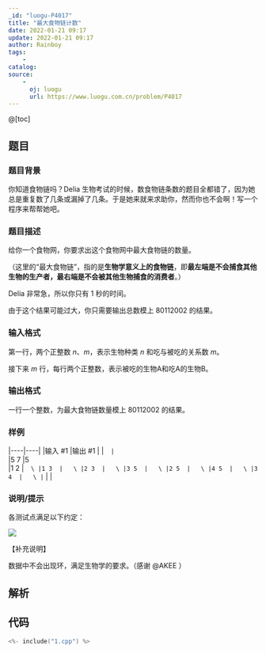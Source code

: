 ```yaml
---
_id: "luogu-P4017"
title: "最大食物链计数"
date: 2022-01-21 09:17
update: 2022-01-21 09:17
author: Rainboy
tags:
    - 
catalog: 
source: 
    - 
      oj: luogu
      url: https://www.luogu.com.cn/problem/P4017
---
```


@[toc]

## 题目

### 题目背景 
你知道食物链吗？Delia 生物考试的时候，数食物链条数的题目全都错了，因为她总是重复数了几条或漏掉了几条。于是她来就来求助你，然而你也不会啊！写一个程序来帮帮她吧。




### 题目描述

给你一个食物网，你要求出这个食物网中最大食物链的数量。

（这里的“最大食物链”，指的是**生物学意义上的食物链**，即**最左端是不会捕食其他生物的生产者，最右端是不会被其他生物捕食的消费者**。）

Delia 非常急，所以你只有 $1$ 秒的时间。

由于这个结果可能过大，你只需要输出总数模上 $80112002$ 的结果。




### 输入格式
第一行，两个正整数 $n、m$，表示生物种类 $n$ 和吃与被吃的关系数 $m$。

接下来 $m$ 行，每行两个正整数，表示被吃的生物A和吃A的生物B。




### 输出格式

一行一个整数，为最大食物链数量模上 $80112002$ 的结果。




### 样例

|----|----|
|输入 #1  |输出 #1  |
|```  |```  \
|5 7  |5  \
|1 2  |```  \
|1 3  |   \
|2 3  |   \
|3 5  |   \
|2 5  |   \
|4 5  |   \
|3 4  |   \
|```  |   |



### 说明/提示
各测试点满足以下约定：

 ![](https://cdn.luogu.com.cn/upload/pic/12011.png) 

【补充说明】

数据中不会出现环，满足生物学的要求。（感谢 @AKEE ）



## 解析


## 代码

```c
<%- include("1.cpp") %>
```